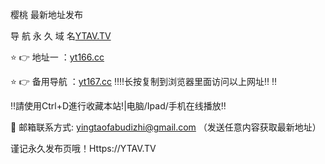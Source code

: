 樱桃 最新地址发布

导 航 永 久 域 名[YTAV.TV](https://yt166.cc:8888/?channel=boke1)

⭐️ 👉 地址一 ：[yt166.cc](https://yt166.cc:8888/?channel=boke1)

⭐️ 👉 备用导航 ：[yt167.cc](https://yt167.cc:8888/?channel=boke1)
‼️‼️长按复制到浏览器里面访问以上网址‼️ ‼️

‼️請使用Ctrl+D進行收藏本站!|电脑/Ipad/手机在线播放‼️

📧 邮箱联系方式: yingtaofabudizhi@gmail.com （发送任意内容获取最新地址）

谨记永久发布页哦！Https://YTAV.TV
